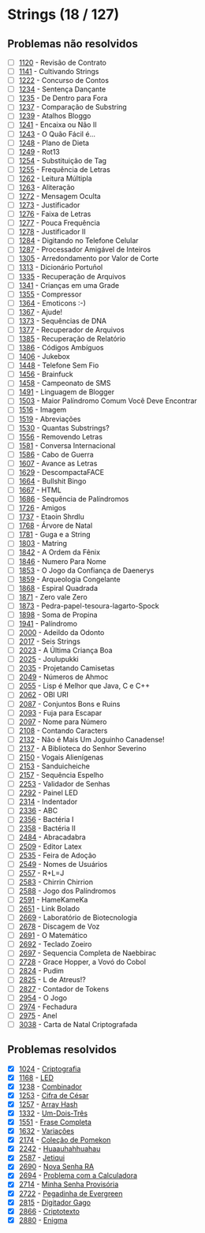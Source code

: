 # Strings (18 / 127)

## Problemas não resolvidos
  - [ ] [1120](https://www.urionlinejudge.com.br/judge/pt/problems/view/1120) - Revisão de Contrato
  - [ ] [1141](https://www.urionlinejudge.com.br/judge/pt/problems/view/1141) - Cultivando Strings
  - [ ] [1222](https://www.urionlinejudge.com.br/judge/pt/problems/view/1222) - Concurso de Contos
  - [ ] [1234](https://www.urionlinejudge.com.br/judge/pt/problems/view/1234) - Sentença Dançante
  - [ ] [1235](https://www.urionlinejudge.com.br/judge/pt/problems/view/1235) - De Dentro para Fora
  - [ ] [1237](https://www.urionlinejudge.com.br/judge/pt/problems/view/1237) - Comparação de Substring
  - [ ] [1239](https://www.urionlinejudge.com.br/judge/pt/problems/view/1239) - Atalhos Bloggo
  - [ ] [1241](https://www.urionlinejudge.com.br/judge/pt/problems/view/1241) - Encaixa ou Não II
  - [ ] [1243](https://www.urionlinejudge.com.br/judge/pt/problems/view/1243) - O Quão Fácil é...
  - [ ] [1248](https://www.urionlinejudge.com.br/judge/pt/problems/view/1248) - Plano de Dieta
  - [ ] [1249](https://www.urionlinejudge.com.br/judge/pt/problems/view/1249) - Rot13
  - [ ] [1254](https://www.urionlinejudge.com.br/judge/pt/problems/view/1254) - Substituição de Tag
  - [ ] [1255](https://www.urionlinejudge.com.br/judge/pt/problems/view/1255) - Frequência de Letras
  - [ ] [1262](https://www.urionlinejudge.com.br/judge/pt/problems/view/1262) - Leitura Múltipla
  - [ ] [1263](https://www.urionlinejudge.com.br/judge/pt/problems/view/1263) - Aliteração
  - [ ] [1272](https://www.urionlinejudge.com.br/judge/pt/problems/view/1272) - Mensagem Oculta
  - [ ] [1273](https://www.urionlinejudge.com.br/judge/pt/problems/view/1273) - Justificador
  - [ ] [1276](https://www.urionlinejudge.com.br/judge/pt/problems/view/1276) - Faixa de Letras
  - [ ] [1277](https://www.urionlinejudge.com.br/judge/pt/problems/view/1277) - Pouca Frequência
  - [ ] [1278](https://www.urionlinejudge.com.br/judge/pt/problems/view/1278) - Justificador II
  - [ ] [1284](https://www.urionlinejudge.com.br/judge/pt/problems/view/1284) - Digitando no Telefone Celular
  - [ ] [1287](https://www.urionlinejudge.com.br/judge/pt/problems/view/1287) - Processador Amigável de Inteiros
  - [ ] [1305](https://www.urionlinejudge.com.br/judge/pt/problems/view/1305) - Arredondamento por Valor de Corte
  - [ ] [1313](https://www.urionlinejudge.com.br/judge/pt/problems/view/1313) - Dicionário Portuñol
  - [ ] [1335](https://www.urionlinejudge.com.br/judge/pt/problems/view/1335) - Recuperação de Arquivos
  - [ ] [1341](https://www.urionlinejudge.com.br/judge/pt/problems/view/1341) - Crianças em uma Grade
  - [ ] [1355](https://www.urionlinejudge.com.br/judge/pt/problems/view/1355) - Compressor
  - [ ] [1364](https://www.urionlinejudge.com.br/judge/pt/problems/view/1364) - Emoticons :-)
  - [ ] [1367](https://www.urionlinejudge.com.br/judge/pt/problems/view/1367) - Ajude!
  - [ ] [1373](https://www.urionlinejudge.com.br/judge/pt/problems/view/1373) - Sequências de DNA
  - [ ] [1377](https://www.urionlinejudge.com.br/judge/pt/problems/view/1377) - Recuperador de Arquivos
  - [ ] [1385](https://www.urionlinejudge.com.br/judge/pt/problems/view/1385) - Recuperação de Relatório
  - [ ] [1386](https://www.urionlinejudge.com.br/judge/pt/problems/view/1386) - Códigos Ambíguos
  - [ ] [1406](https://www.urionlinejudge.com.br/judge/pt/problems/view/1406) - Jukebox
  - [ ] [1448](https://www.urionlinejudge.com.br/judge/pt/problems/view/1448) - Telefone Sem Fio
  - [ ] [1456](https://www.urionlinejudge.com.br/judge/pt/problems/view/1456) - Brainfuck
  - [ ] [1458](https://www.urionlinejudge.com.br/judge/pt/problems/view/1458) - Campeonato de SMS
  - [ ] [1491](https://www.urionlinejudge.com.br/judge/pt/problems/view/1491) - Linguagem de Blogger
  - [ ] [1503](https://www.urionlinejudge.com.br/judge/pt/problems/view/1503) - Maior Palíndromo Comum Você Deve Encontrar
  - [ ] [1516](https://www.urionlinejudge.com.br/judge/pt/problems/view/1516) - Imagem
  - [ ] [1519](https://www.urionlinejudge.com.br/judge/pt/problems/view/1519) - Abreviações
  - [ ] [1530](https://www.urionlinejudge.com.br/judge/pt/problems/view/1530) - Quantas Substrings?
  - [ ] [1556](https://www.urionlinejudge.com.br/judge/pt/problems/view/1556) - Removendo Letras
  - [ ] [1581](https://www.urionlinejudge.com.br/judge/pt/problems/view/1581) - Conversa Internacional
  - [ ] [1586](https://www.urionlinejudge.com.br/judge/pt/problems/view/1586) - Cabo de Guerra
  - [ ] [1607](https://www.urionlinejudge.com.br/judge/pt/problems/view/1607) - Avance as Letras
  - [ ] [1629](https://www.urionlinejudge.com.br/judge/pt/problems/view/1629) - DescompactaFACE
  - [ ] [1664](https://www.urionlinejudge.com.br/judge/pt/problems/view/1664) - Bullshit Bingo
  - [ ] [1667](https://www.urionlinejudge.com.br/judge/pt/problems/view/1667) - HTML
  - [ ] [1686](https://www.urionlinejudge.com.br/judge/pt/problems/view/1686) - Sequência de Palíndromos
  - [ ] [1726](https://www.urionlinejudge.com.br/judge/pt/problems/view/1726) - Amigos
  - [ ] [1737](https://www.urionlinejudge.com.br/judge/pt/problems/view/1737) - Etaoin Shrdlu
  - [ ] [1768](https://www.urionlinejudge.com.br/judge/pt/problems/view/1768) - Árvore de Natal
  - [ ] [1781](https://www.urionlinejudge.com.br/judge/pt/problems/view/1781) - Guga e a String
  - [ ] [1803](https://www.urionlinejudge.com.br/judge/pt/problems/view/1803) - Matring
  - [ ] [1842](https://www.urionlinejudge.com.br/judge/pt/problems/view/1842) - A Ordem da Fênix
  - [ ] [1846](https://www.urionlinejudge.com.br/judge/pt/problems/view/1846) - Numero Para Nome
  - [ ] [1853](https://www.urionlinejudge.com.br/judge/pt/problems/view/1853) - O Jogo da Confiança de Daenerys
  - [ ] [1859](https://www.urionlinejudge.com.br/judge/pt/problems/view/1859) - Arqueologia Congelante
  - [ ] [1868](https://www.urionlinejudge.com.br/judge/pt/problems/view/1868) - Espiral Quadrada
  - [ ] [1871](https://www.urionlinejudge.com.br/judge/pt/problems/view/1871) - Zero vale Zero
  - [ ] [1873](https://www.urionlinejudge.com.br/judge/pt/problems/view/1873) - Pedra-papel-tesoura-lagarto-Spock
  - [ ] [1898](https://www.urionlinejudge.com.br/judge/pt/problems/view/1898) - Soma de Propina
  - [ ] [1941](https://www.urionlinejudge.com.br/judge/pt/problems/view/1941) - Palíndromo
  - [ ] [2000](https://www.urionlinejudge.com.br/judge/pt/problems/view/2000) - Adeildo da Odonto
  - [ ] [2017](https://www.urionlinejudge.com.br/judge/pt/problems/view/2017) - Seis Strings
  - [ ] [2023](https://www.urionlinejudge.com.br/judge/pt/problems/view/2023) - A Última Criança Boa
  - [ ] [2025](https://www.urionlinejudge.com.br/judge/pt/problems/view/2025) - Joulupukki
  - [ ] [2035](https://www.urionlinejudge.com.br/judge/pt/problems/view/2035) - Projetando Camisetas
  - [ ] [2049](https://www.urionlinejudge.com.br/judge/pt/problems/view/2049) - Números de Ahmoc
  - [ ] [2055](https://www.urionlinejudge.com.br/judge/pt/problems/view/2055) - Lisp é Melhor que Java, C e C++
  - [ ] [2062](https://www.urionlinejudge.com.br/judge/pt/problems/view/2062) - OBI URI
  - [ ] [2087](https://www.urionlinejudge.com.br/judge/pt/problems/view/2087) - Conjuntos Bons e Ruins
  - [ ] [2093](https://www.urionlinejudge.com.br/judge/pt/problems/view/2093) - Fuja para Escapar
  - [ ] [2097](https://www.urionlinejudge.com.br/judge/pt/problems/view/2097) - Nome para Número
  - [ ] [2108](https://www.urionlinejudge.com.br/judge/pt/problems/view/2108) - Contando Caracters
  - [ ] [2132](https://www.urionlinejudge.com.br/judge/pt/problems/view/2132) - Não é Mais Um Joguinho Canadense!
  - [ ] [2137](https://www.urionlinejudge.com.br/judge/pt/problems/view/2137) - A Biblioteca do Senhor Severino
  - [ ] [2150](https://www.urionlinejudge.com.br/judge/pt/problems/view/2150) - Vogais Alienígenas
  - [ ] [2153](https://www.urionlinejudge.com.br/judge/pt/problems/view/2153) - Sanduicheiche
  - [ ] [2157](https://www.urionlinejudge.com.br/judge/pt/problems/view/2157) - Sequência Espelho
  - [ ] [2253](https://www.urionlinejudge.com.br/judge/pt/problems/view/2253) - Validador de Senhas
  - [ ] [2292](https://www.urionlinejudge.com.br/judge/pt/problems/view/2292) - Painel LED
  - [ ] [2314](https://www.urionlinejudge.com.br/judge/pt/problems/view/2314) - Indentador
  - [ ] [2336](https://www.urionlinejudge.com.br/judge/pt/problems/view/2336) - ABC
  - [ ] [2356](https://www.urionlinejudge.com.br/judge/pt/problems/view/2356) - Bactéria I
  - [ ] [2358](https://www.urionlinejudge.com.br/judge/pt/problems/view/2358) - Bactéria II
  - [ ] [2484](https://www.urionlinejudge.com.br/judge/pt/problems/view/2484) - Abracadabra
  - [ ] [2509](https://www.urionlinejudge.com.br/judge/pt/problems/view/2509) - Editor Latex
  - [ ] [2535](https://www.urionlinejudge.com.br/judge/pt/problems/view/2535) - Feira de Adoção
  - [ ] [2549](https://www.urionlinejudge.com.br/judge/pt/problems/view/2549) - Nomes de Usuários
  - [ ] [2557](https://www.urionlinejudge.com.br/judge/pt/problems/view/2557) - R+L=J
  - [ ] [2583](https://www.urionlinejudge.com.br/judge/pt/problems/view/2583) - Chirrin Chirrion
  - [ ] [2588](https://www.urionlinejudge.com.br/judge/pt/problems/view/2588) - Jogo dos Palíndromos
  - [ ] [2591](https://www.urionlinejudge.com.br/judge/pt/problems/view/2591) - HameKameKa
  - [ ] [2651](https://www.urionlinejudge.com.br/judge/pt/problems/view/2651) - Link Bolado
  - [ ] [2669](https://www.urionlinejudge.com.br/judge/pt/problems/view/2669) - Laboratório de Biotecnologia
  - [ ] [2678](https://www.urionlinejudge.com.br/judge/pt/problems/view/2678) - Discagem de Voz
  - [ ] [2691](https://www.urionlinejudge.com.br/judge/pt/problems/view/2691) - O Matemático
  - [ ] [2692](https://www.urionlinejudge.com.br/judge/pt/problems/view/2692) - Teclado Zoeiro
  - [ ] [2697](https://www.urionlinejudge.com.br/judge/pt/problems/view/2697) - Sequencia Completa de Naebbirac
  - [ ] [2728](https://www.urionlinejudge.com.br/judge/pt/problems/view/2728) - Grace Hopper, a Vovó do Cobol
  - [ ] [2824](https://www.urionlinejudge.com.br/judge/pt/problems/view/2824) - Pudim
  - [ ] [2825](https://www.urionlinejudge.com.br/judge/pt/problems/view/2825) - L de Atreus!?
  - [ ] [2827](https://www.urionlinejudge.com.br/judge/pt/problems/view/2827) - Contador de Tokens
  - [ ] [2954](https://www.urionlinejudge.com.br/judge/pt/problems/view/2954) - O Jogo
  - [ ] [2974](https://www.urionlinejudge.com.br/judge/pt/problems/view/2974) - Fechadura
  - [ ] [2975](https://www.urionlinejudge.com.br/judge/pt/problems/view/2975) - Anel
  - [ ] [3038](https://www.urionlinejudge.com.br/judge/pt/problems/view/3038) - Carta de Natal Criptografada
## Problemas resolvidos
  - [x] [1024](https://www.urionlinejudge.com.br/judge/pt/problems/view/1024) - [Criptografia](https://github.com/potigol/URI-Potigol/blob/master/src/1001-1100/1024.poti)
  - [x] [1168](https://www.urionlinejudge.com.br/judge/pt/problems/view/1168) - [LED](https://github.com/potigol/URI-Potigol/blob/master/src/1101-1200/1168.poti)
  - [x] [1238](https://www.urionlinejudge.com.br/judge/pt/problems/view/1238) - [Combinador](https://github.com/potigol/URI-Potigol/blob/master/src/1201-1300/1238.poti)
  - [x] [1253](https://www.urionlinejudge.com.br/judge/pt/problems/view/1253) - [Cifra de César](https://github.com/potigol/URI-Potigol/blob/master/src/1201-1300/1253.poti)
  - [x] [1257](https://www.urionlinejudge.com.br/judge/pt/problems/view/1257) - [Array Hash](https://github.com/potigol/URI-Potigol/blob/master/src/1201-1300/1257.poti)
  - [x] [1332](https://www.urionlinejudge.com.br/judge/pt/problems/view/1332) - [Um-Dois-Três](https://github.com/potigol/URI-Potigol/blob/master/src/1301-1400/1332.poti)
  - [x] [1551](https://www.urionlinejudge.com.br/judge/pt/problems/view/1551) - [Frase Completa](https://github.com/potigol/URI-Potigol/blob/master/src/1501-1600/1551.poti)
  - [x] [1632](https://www.urionlinejudge.com.br/judge/pt/problems/view/1632) - [Variações](https://github.com/potigol/URI-Potigol/blob/master/src/1601-1700/1632.poti)
  - [x] [2174](https://www.urionlinejudge.com.br/judge/pt/problems/view/2174) - [Coleção de Pomekon](https://github.com/potigol/URI-Potigol/blob/master/src/2101-2200/2174.poti)
  - [x] [2242](https://www.urionlinejudge.com.br/judge/pt/problems/view/2242) - [Huaauhahhuahau](https://github.com/potigol/URI-Potigol/blob/master/src/2201-2300/2242.poti)
  - [x] [2587](https://www.urionlinejudge.com.br/judge/pt/problems/view/2587) - [Jetiqui](https://github.com/potigol/URI-Potigol/blob/master/src/2501-2600/2587.poti)
  - [x] [2690](https://www.urionlinejudge.com.br/judge/pt/problems/view/2690) - [Nova Senha RA](https://github.com/potigol/URI-Potigol/blob/master/src/2601-2700/2690.poti)
  - [x] [2694](https://www.urionlinejudge.com.br/judge/pt/problems/view/2694) - [Problema com a Calculadora](https://github.com/potigol/URI-Potigol/blob/master/src/2601-2700/2694.poti)
  - [x] [2714](https://www.urionlinejudge.com.br/judge/pt/problems/view/2714) - [Minha Senha Provisória](https://github.com/potigol/URI-Potigol/blob/master/src/2701-2800/2714.poti)
  - [x] [2722](https://www.urionlinejudge.com.br/judge/pt/problems/view/2722) - [Pegadinha de Evergreen](https://github.com/potigol/URI-Potigol/blob/master/src/2701-2800/2722.poti)
  - [x] [2815](https://www.urionlinejudge.com.br/judge/pt/problems/view/2815) - [Digitador Gago](https://github.com/potigol/URI-Potigol/blob/master/src/2801-2900/2815.poti)
  - [x] [2866](https://www.urionlinejudge.com.br/judge/pt/problems/view/2866) - [Criptotexto](https://github.com/potigol/URI-Potigol/blob/master/src/2801-2900/2866.poti)
  - [x] [2880](https://www.urionlinejudge.com.br/judge/pt/problems/view/2880) - [Enigma](https://github.com/potigol/URI-Potigol/blob/master/src/2801-2900/2880.poti)